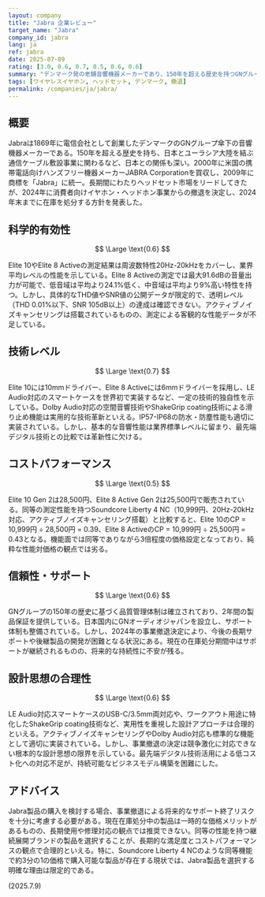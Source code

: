 ```yaml
---
layout: company
title: "Jabra 企業レビュー"
target_name: "Jabra"
company_id: jabra
lang: ja
ref: jabra
date: 2025-07-09
rating: [3.0, 0.6, 0.7, 0.5, 0.6, 0.6]
summary: "デンマーク発の老舗音響機器メーカーであり、150年を超える歴史を持つGNグループの一員。長期間ヘッドセット市場をリードしてきたが、2024年に消費者向けイヤホン事業から撤退を決定。技術的には業界平均レベルを維持しているものの、最先端デジタル技術との比較では測定性能面で劣る。"
tags: [ワイヤレスイヤホン, ヘッドセット, デンマーク, 撤退]
permalink: /companies/ja/jabra/
---
```


## 概要

Jabraは1869年に電信会社として創業したデンマークのGNグループ傘下の音響機器メーカーである。150年を超える歴史を持ち、日本とユーラシア大陸を結ぶ通信ケーブル敷設事業に関わるなど、日本との関係も深い。2000年に米国の携帯電話向けハンズフリー機器メーカーJABRA Corporationを買収し、2009年に商標を「Jabra」に統一。長期間にわたりヘッドセット市場をリードしてきたが、2024年に消費者向けイヤホン・ヘッドホン事業からの撤退を決定し、2024年末までに在庫を処分する方針を発表した。

## 科学的有効性

$$ \Large \text{0.6} $$

Elite 10やElite 8 Activeの測定結果は周波数特性20Hz-20kHzをカバーし、業界平均レベルの性能を示している。Elite 8 Activeの測定では最大91.6dBの音量出力が可能で、低音域は平均より24.1%低く、中音域は平均より9%高い特性を持つ。しかし、具体的なTHD値やSNR値の公開データが限定的で、透明レベル（THD 0.01%以下、SNR 105dB以上）の達成は確認できない。アクティブノイズキャンセリングは搭載されているものの、測定による客観的な性能データが不足している。

## 技術レベル

$$ \Large \text{0.7} $$

Elite 10には10mmドライバー、Elite 8 Activeには6mmドライバーを採用し、LE Audio対応のスマートケースを世界初で実装するなど、一定の技術的独自性を示している。Dolby Audio対応の空間音響技術やShakeGrip coating技術による滑り止め機能は実用的な技術革新といえる。IP57-IP68の防水・防塵性能も適切に実装されている。しかし、基本的な音響性能は業界標準レベルに留まり、最先端デジタル技術との比較では革新性に欠ける。

## コストパフォーマンス

$$ \Large \text{0.5} $$

Elite 10 Gen 2は28,500円、Elite 8 Active Gen 2は25,500円で販売されている。同等の測定性能を持つSoundcore Liberty 4 NC（10,999円、20Hz-20kHz対応、アクティブノイズキャンセリング搭載）と比較すると、Elite 10のCP = 10,999円 ÷ 28,500円 = 0.39、Elite 8 ActiveのCP = 10,999円 ÷ 25,500円 = 0.43となる。機能面では同等でありながら3倍程度の価格設定となっており、純粋な性能対価格の観点では劣る。

## 信頼性・サポート

$$ \Large \text{0.6} $$

GNグループの150年の歴史に基づく品質管理体制は確立されており、2年間の製品保証を提供している。日本国内にGNオーディオジャパンを設立し、サポート体制も整備されている。しかし、2024年の事業撤退決定により、今後の長期サポートや後継製品の開発が困難となる状況にある。現在の在庫処分期間中はサポートが継続されるものの、将来的な持続性に不安が残る。

## 設計思想の合理性

$$ \Large \text{0.6} $$

LE Audio対応スマートケースのUSB-C/3.5mm両対応や、ワークアウト用途に特化したShakeGrip coating技術など、実用性を重視した設計アプローチは合理的といえる。アクティブノイズキャンセリングやDolby Audio対応も標準的な機能として適切に実装されている。しかし、事業撤退の決定は競争激化に対応できない根本的な設計思想の限界を示している。最先端デジタル技術活用による低コスト化への対応不足が、持続可能なビジネスモデル構築を困難にした。

## アドバイス

Jabra製品の購入を検討する場合、事業撤退による将来的なサポート終了リスクを十分に考慮する必要がある。現在在庫処分中の製品は一時的な価格メリットがあるものの、長期使用や修理対応の観点では推奨できない。同等の性能を持つ継続展開ブランドの製品を選択することが、長期的な満足度とコストパフォーマンスの観点で合理的といえる。特に、Soundcore Liberty 4 NCのような同等機能で約3分の1の価格で購入可能な製品が存在する現状では、Jabra製品を選択する明確な理由は限定的である。

(2025.7.9)